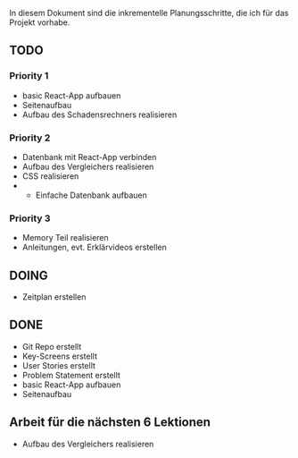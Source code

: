 In diesem Dokument sind die inkrementelle Planungsschritte, die ich für das Projekt vorhabe.

## TODO
### Priority 1
- basic React-App aufbauen
- Seitenaufbau 
- Aufbau des Schadensrechners realisieren
### Priority 2
- Datenbank mit React-App verbinden
- Aufbau des Vergleichers realisieren
- CSS realisieren
- - Einfache Datenbank aufbauen
###  Priority 3
- Memory Teil realisieren
- Anleitungen, evt. Erklärvideos erstellen
## DOING
- Zeitplan erstellen
## DONE
- Git Repo erstellt 
- Key-Screens erstellt
- User Stories erstellt
- Problem Statement erstellt
- basic React-App aufbauen
- Seitenaufbau 

## Arbeit für die nächsten 6 Lektionen

- Aufbau des Vergleichers realisieren

